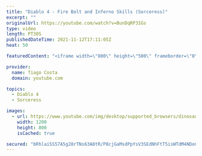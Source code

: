```yaml
---
title: "Diablo 4 - Fire Bolt and Inferno Skills (Sorceress)"
excerpt: ""
originalUrl: https://youtube.com/watch?v=BunDqRP31Gs
type: video
length: PT30S
publishedDateTime: 2021-11-12T17:11:05Z
heat: 50

featuredContent: "<iframe width=\"800\" height=\"500\" frameborder=\"0\" src=\"https://www.youtube.com/embed/BunDqRP31Gs\" allow=\"accelerometer; autoplay; encrypted-media; gyroscope; picture-in-picture\" allowfullscreen></iframe>"

provider:
  name: Tiago Costa
  domain: youtube.com

topics:
  - Diablo 4
  - Sorceress

images:
  - url: https://www.youtube.com/img/desktop/supported_browsers/dinosaur.png
    width: 1200
    height: 800
    isCached: true

secured: "bRhlaiSS57A5g28rTNs63A8tR/P8cjGaMsdPpYsV3SEdNhFtT5isWTdM4NDoC4lZwLFbScdw4/30PiCOLOTP01oreOVdpuAxsBVjhnhRMKHb+S+hzizlObLZbLKE+o0GjGOH4g6wUsEGht6PhqdxX0xDnOyerY5C8WnW+axTaM8bq0DkQdMdLqjRQaGpXJmNWGezWU5xO1v9QpVFP2xKCQ/wBc+9jpBEnDsSF/L3Ub23AvKMktYbo9APj1MZXRHur8nK1/pQOlyFnrhW46vlmZsPRrIsDHQ7XNK15Z4kmR9Ep/ywzUvzzAx4E/U1qZjuDsUf8n+ySH7TJUMa3kY2ntt5cN1X8GG42+kty3lOp4QIgg0Uf6Fi0Rx9ZZbzftRaTTEyxmQx7YFyLyqjBYRR7sgDHgfV6wdCF5cORRcoJso=;krlI5Ehnql64ztJT4zUGJA=="
---
```


